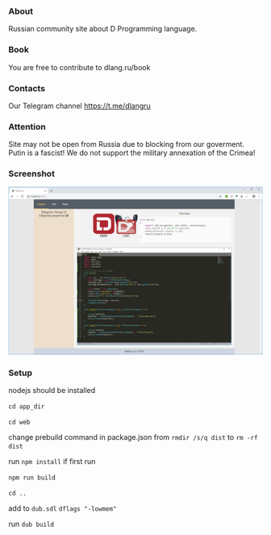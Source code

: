 ### About
Russian community site about D Programming language.

### Book

You are free to contribute to dlang.ru/book

### Contacts

Our Telegram channel https://t.me/dlangru

### Attention

Site may not be open from Russia due to blocking from our goverment.
Putin is a fascist! We do not support the military annexation of the Crimea!

### Screenshot
![Screenshot](screenshot.webp)

### Setup

nodejs should be installed 

`cd app_dir`

`cd web`

change prebuild command in package.json from `rmdir /s/q dist` to `rm -rf dist`

run `npm install` if first run

`npm run build`

`cd ..`

add to `dub.sdl`
`dflags "-lowmem"`

run 
`dub build`
